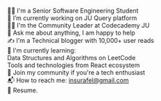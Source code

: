 👨‍🎓 I'm a Senior Software Engineering Student  
🔭 I’m currently working on JU Query platform   
👨‍🏫 I'm the Community Leader at Codecademy JU   
💬 Ask me about anything, I am happy to help    
✍ I'm a Technical blogger with 10,000+ user reads    
🌱 I'm currently learning:    
Data Structures and Algorithms on LeetCode     
Tools and technologies from React ecosystem     
👯 Join my community if you're a tech enthusiast       
📬 How to reach me: insurafel@gmail.com     
📝 Resume.       
